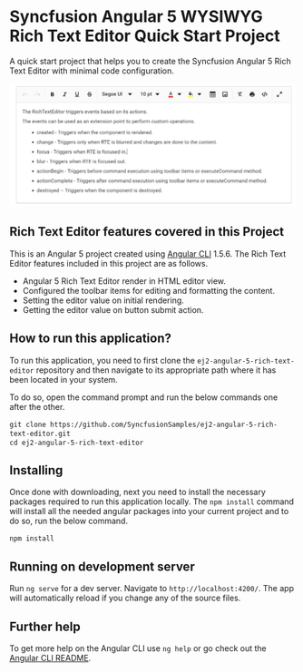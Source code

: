# Syncfusion Angular 5 WYSIWYG Rich Text Editor Quick Start Project

A quick start project that helps you to create the Syncfusion Angular 5 Rich Text Editor with minimal code configuration.

![Angular 5 Rich Text Editor](HTML-rich-text-editor.png)

## Rich Text Editor features covered in this Project

This is an Angular 5 project created using [Angular CLI](https://github.com/angular/angular-cli) 1.5.6. The Rich Text Editor features included in this project are as follows.
* Angular 5 Rich Text Editor render in HTML editor view.
* Configured the toolbar items for editing and formatting the content.
* Setting the editor value on initial rendering.
* Getting the editor value on button submit action.

## How to run this application?
To run this application, you need to first clone the `ej2-angular-5-rich-text-editor` repository and then navigate to its appropriate path where it has been located in your system.

To do so, open the command prompt and run the below commands one after the other.

```
git clone https://github.com/SyncfusionSamples/ej2-angular-5-rich-text-editor.git
cd ej2-angular-5-rich-text-editor
```

## Installing
Once done with downloading, next you need to install the necessary packages required to run this application locally. The `npm install` command will install all the needed angular packages into your current project and to do so, run the below command.

```
npm install
```
## Running on development server
Run `ng serve` for a dev server. Navigate to `http://localhost:4200/`. The app will automatically reload if you change any of the source files.

## Further help

To get more help on the Angular CLI use `ng help` or go check out the [Angular CLI README](https://github.com/angular/angular-cli/blob/master/README.md).